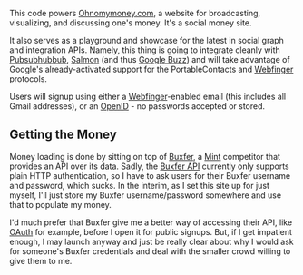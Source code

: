 This code powers [Ohnomymoney.com](http://ohnomymoney.com), a website for broadcasting, visualizing, and discussing one's money.  It's a social money site.

It also serves as a playground and showcase for the latest in social graph and integration APIs.  Namely, this thing is going to integrate cleanly with [Pubsubhubbub](http://code.google.com/p/pubsubhubbub/), [Salmon](http://www.salmon-protocol.org/) (and thus [Google Buzz](http://www.google.com/buzz)) and will take advantage of Google's already-activated support for the PortableContacts and [Webfinger](http://code.google.com/p/webfinger/) protocols.

Users will signup using either a [Webfinger](http://code.google.com/p/webfinger/)-enabled email (this includes all Gmail addresses), or an [OpenID](http://openid.net/) - no passwords accepted or stored.


Getting the Money
-----------------

Money loading is done by sitting on top of [Buxfer](http://buxfer.com), a [Mint](http://mint.com) competitor that provides an API over its data.  Sadly, the [Buxfer API](http://www.buxfer.com/help.php?topic=API) currently only supports plain HTTP authentication, so I have to ask users for their Buxfer username and password, which sucks.  In the interim, as I set this site up for just myself, I'll just store my Buxfer username/password somewhere and use that to populate my money.

I'd much prefer that Buxfer give me a better way of accessing their API, like [OAuth](http://oauth.net/) for example, before I open it for public signups.  But, if I get impatient enough, I may launch anyway and just be really clear about why I would ask for someone's Buxfer credentials and deal with the smaller crowd willing to give them to me.